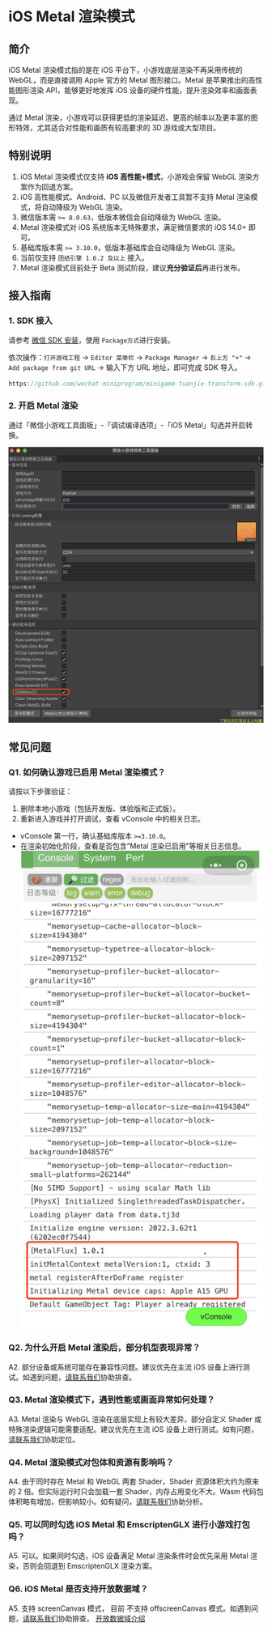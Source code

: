 # iOS Metal 渲染模式

## 简介

iOS Metal 渲染模式指的是在 iOS 平台下，小游戏底层渲染不再采用传统的 WebGL，而是直接调用 Apple 官方的 Metal 图形接口。Metal 是苹果推出的高性能图形渲染 API，能够更好地发挥 iOS 设备的硬件性能，提升渲染效率和画面表现。

通过 Metal 渲染，小游戏可以获得更低的渲染延迟、更高的帧率以及更丰富的图形特效，尤其适合对性能和画质有较高要求的 3D 游戏或大型项目。

## 特别说明

1. iOS Metal 渲染模式仅支持 **iOS 高性能+模式**，小游戏会保留 WebGL 渲染方案作为回退方案。
2. iOS 高性能模式、Android、PC 以及微信开发者工具暂不支持 Metal 渲染模式，将自动降级为 WebGL 渲染。
3. 微信版本需 `>= 8.0.63`，低版本微信会自动降级为 WebGL 渲染。
4. Metal 渲染模式对 iOS 系统版本无特殊要求，满足微信要求的 iOS 14.0+ 即可。
5. 基础库版本需 `>= 3.10.0`，低版本基础库会自动降级为 WebGL 渲染。
6. 当前仅支持 `团结引擎 1.6.2 及以上` 接入。
7. Metal 渲染模式目前处于 Beta 测试阶段，建议**充分验证后**再进行发布。

## 接入指南

### 1. SDK 接入

请参考 [微信 SDK 安装](./SDKInstaller.md)，使用 `Package方式`进行安装。

依次操作：`打开游戏工程` -> `Editor 菜单栏` -> `Package Manager` -> `右上方 "+"` -> `Add package from git URL` -> 输入下方 URL 地址，即可完成 SDK 导入。

```javascript
https://github.com/wechat-miniprogram/minigame-tuanjie-transform-sdk.git#feat-metal-adapt-new
```

### 2. 开启 Metal 渲染

通过「微信小游戏工具面板」-「调试编译选项」-「iOS Metal」勾选并开启转换。

![开启Metal渲染](../image/iosmetal_enable.png)

## 常见问题

### Q1. 如何确认游戏已启用 Metal 渲染模式？

请按以下步骤验证：

1. 删除本地小游戏（包括开发版、体验版和正式版）。
2. 重新进入游戏并打开调试，查看 vConsole 中的相关日志。

-   vConsole 第一行，确认基础库版本 `>=3.10.0`。
-   在渲染初始化阶段，查看是否包含“Metal 渲染已启用”等相关日志信息。
    ![成功开启Metal渲染](../image/iosmetal_enable_log.png)

### Q2. 为什么开启 Metal 渲染后，部分机型表现异常？

A2. 部分设备或系统可能存在兼容性问题。建议优先在主流 iOS 设备上进行测试。如遇到问题，[请联系我们](./IssueAndContact.md)协助排查。

### Q3. Metal 渲染模式下，遇到性能或画面异常如何处理？

A3. Metal 渲染与 WebGL 渲染在底层实现上有较大差异，部分自定义 Shader 或特殊渲染逻辑可能需要适配。建议优先在主流 iOS 设备上进行测试。如有问题，[请联系我们](./IssueAndContact.md)协助定位。

### Q4. Metal 渲染模式对包体和资源有影响吗？

A4. 由于同时存在 Metal 和 WebGL 两套 Shader，Shader 资源体积大约为原来的 2 倍。但实际运行时只会加载一套 Shader，内存占用变化不大。Wasm 代码包体积略有增加，但影响较小。如有疑问，[请联系我们](./IssueAndContact.md)协助分析。

### Q5. 可以同时勾选 iOS Metal 和 EmscriptenGLX 进行小游戏打包吗？

A5. 可以。如果同时勾选，iOS 设备满足 Metal 渲染条件时会优先采用 Metal 渲染，否则会回退到 EmscriptenGLX 渲染方案。

### Q6. iOS Metal 是否支持开放数据域？

A5. 支持 screenCanvas 模式， 目前 不支持 offscreenCanvas 模式。如遇到问题，[请联系我们](./IssueAndContact.md)协助排查。
[开放数据域介绍](https://developers.weixin.qq.com/minigame/dev/guide/open-ability/opendata/basic.html)